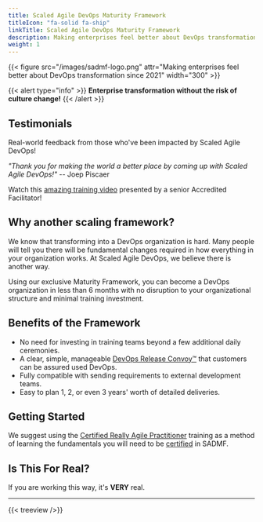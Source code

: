 ```yaml
---
title: Scaled Agile DevOps Maturity Framework
titleIcon: "fa-solid fa-ship"
linkTitle: Scaled Agile DevOps Maturity Framework
description: Making enterprises feel better about DevOps transformation since 2021
weight: 1
---
```


{{< figure src="/images/sadmf-logo.png" 
attr="Making enterprises feel better about DevOps transformation since 2021" 
width="300" >}}

{{< alert type="info" >}}
**Enterprise transformation without the risk of culture change!**
{{< /alert >}}

## Testimonials

Real-world feedback from those who've been impacted by Scaled Agile DevOps!

*"Thank you for making the world a better place by coming up with Scaled Agile DevOps!"* -- Joep Piscaer

Watch this [amazing training video](https://youtu.be/zMI2FykK7j4) presented by a senior Accredited Facilitator!

## Why another scaling framework?

We know that transforming into a DevOps organization is hard. Many people will tell you there will be fundamental changes required in how everything in your organization works. At Scaled Agile DevOps, we believe there is another way.

Using our exclusive Maturity Framework, you can become a DevOps organization in less than 6 months with no disruption to your organizational structure and minimal training investment.

## Benefits of the Framework

- No need for investing in training teams beyond a few additional daily ceremonies.
- A clear, simple, manageable [DevOps Release Convoy&trade;](./release-convoy/) that customers can be assured used DevOps.
- Fully compatible with sending requirements to external development teams.
- Easy to plan 1, 2, or even 3 years' worth of detailed deliveries.

## Getting Started

We suggest using the [Certified Really Agile Practitioner](https://www.youtube.com/watch?v=cwbiSCgiZNA) training as a method of learning the fundamentals you will need to be [certified](/certifications) in SADMF.

## Is This For Real?

If you are working this way, it's **VERY** real.

---

{{< treeview />}}
